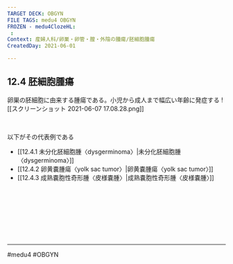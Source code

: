```yaml
---
TARGET DECK: OBGYN
FILE TAGS: medu4 OBGYN
FROZEN - medu4ClozeHL:
 : 
Context: 産婦人科/卵巣・卵管・膣・外陰の腫瘍/胚細胞腫瘍
CreatedDay: 2021-06-01

---
```


## 12.4 胚細胞腫瘍
卵巣の胚細胞に由来する腫瘍である。小児から成人まで幅広い年齢に発症する
![[スクリーンショット 2021-06-07 17.08.28.png]]

<br>

以下がその代表例である
* [[12.4.1 未分化胚細胞腫〈dysgerminoma〉|未分化胚細胞腫〈dysgerminoma〉]]
* [[12.4.2 卵黄嚢腫瘍〈yolk sac tumor〉|卵黄嚢腫瘍〈yolk sac tumor〉]]
* [[12.4.3 成熟嚢胞性奇形腫〈皮様嚢腫〉|成熟嚢胞性奇形腫〈皮様嚢腫〉]]


<br>


<br>


<br>
 


<br><br><br>

---
#medu4 #OBGYN 
